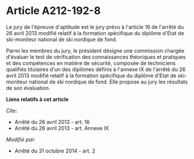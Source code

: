 # Article A212-192-8

Le jury de l'épreuve d'aptitude est le jury prévu à l'article 16 de l'arrêté du 26 avril 2013 modifié relatif à la formation
spécifique du diplôme d'Etat de ski-moniteur national de ski nordique de fond. 

Parmi les membres du jury, le président désigne une commission chargée d'évaluer le test de vérification des connaissances
théoriques et pratiques et des compétences en matière de sécurité, composée de techniciens qualifiés titulaires d'un des
diplômes définis à l'annexe IX de l'arrêté du 26 avril 2013 modifié relatif à la formation spécifique du diplôme d'Etat de
ski-moniteur national de ski nordique de fond. Elle propose au jury les résultats de son évaluation.

**Liens relatifs à cet article**

_Cite_:

  - Arrêté du 26 avril 2013 - art. 16
  - Arrêté du 26 avril 2013 - art. Annexe IX

_Modifié par_:

  - Arrêté du 31 octobre 2014 - art. 2
